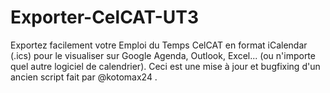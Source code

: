 # Exporter-CelCAT-UT3
Exportez facilement votre Emploi du Temps CelCAT en format iCalendar (.ics) pour le visualiser sur Google Agenda, Outlook, Excel... (ou n'importe quel autre logiciel de calendrier). Ceci est une mise à jour et bugfixing d'un ancien script fait par @kotomax24 .
